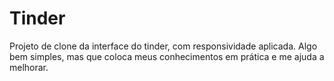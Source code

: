 # Tinder
Projeto de clone da interface do tinder, com responsividade aplicada. Algo bem simples, mas que coloca meus conhecimentos em prática e me ajuda a melhorar.
